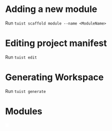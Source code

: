 # Adding a new module
Run `tuist scaffold module --name <ModuleName>`

# Editing project manifest

Run `tuist edit`

# Generating Workspace

Run `tuist generate`

# Modules

![](graph.png)
